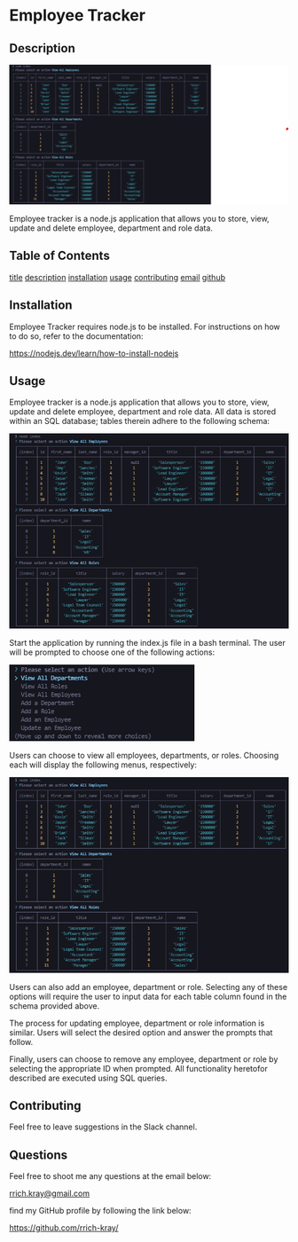 
    
# Employee Tracker

## Description

![employee tracker](./assets/images/screen6.png)

Employee tracker is a node.js application that allows you to store, view, update and delete employee, department and role data.

## Table of Contents

[title](#title)
[description](#description)
[installation](#installation)
[usage](#usage)
[contributing](#contributing)
[email](#email)
[github](#github)


## Installation

Employee Tracker requires node.js to be installed. For instructions on how to do so, refer to the documentation:

https://nodejs.dev/learn/how-to-install-nodejs

## Usage 

Employee tracker is a node.js application that allows you to store, view, update and delete employee, department and role data. All data is stored within an SQL database; tables therein adhere to the following schema:

![employee tracker main menu](./assets/images/screen2.png)

Start the application by running the index.js file in a bash terminal. The user will be prompted to choose one of the following actions:

![employee tracker main menu](./assets/images/screen1.png)

Users can choose to view all employees, departments, or roles. Choosing each will display the following menus, respectively:

![employee tracker view all employees](./assets/images/screen2.png)

Users can also add an employee, department or role. Selecting any of these options will require the user to input data for each table column found in the schema provided above.

The process for updating employee, department or role information is similar. Users will select the desired option and answer the prompts that follow.

Finally, users can choose to remove any employee, department or role by selecting the appropriate ID when prompted. All functionality heretofor described are executed using SQL queries.

## Contributing

Feel free to leave suggestions in the Slack channel.

## Questions

Feel free to shoot me any questions at the email below:

rrich.kray@gmail.com

find my GitHub profile by following the link below:

https://github.com/rrich-kray/